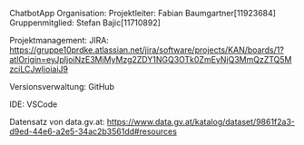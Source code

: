 ChatbotApp Organisation: Projektleiter: Fabian Baumgartner[11923684] Gruppenmitglied: Stefan Bajic[11710892]

Projektmanagement: JIRA: https://gruppe10prdke.atlassian.net/jira/software/projects/KAN/boards/1?atlOrigin=eyJpIjoiNzE3MjMyMzg2ZDY1NGQ3OTk0ZmEyNjQ3MmQzZTQ5MzciLCJwIjoiaiJ9

Versionsverwaltung: GitHub

IDE: VSCode

Datensatz von data.gv.at: https://www.data.gv.at/katalog/dataset/9861f2a3-d9ed-44e6-a2e5-34ac2b3561dd#resources
